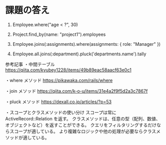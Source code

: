 # 課題の答え

1. Employee.where("age < ?", 30)

2. Project.find_by(name: "project1").employees

3. Employee.joins(:assignments).where(assignments: { role: "Manager" })

4. Employee.all.joins(:department).pluck('departments.name').tally

参考記事
・中間テーブル
https://qiita.com/kyubey1228/items/49b89eac58aacf63e0c1

・where メソッド
https://pikawaka.com/rails/where

・join メソッド
https://qiita.com/k-o-u/items/31e4a2f9f5d2a3c7867f

・pluck メソッド
https://dexall.co.jp/articles/?p=53

・スコープとクラスメソッドの使い分け
スコープは常に ActiveRecord::Relation を返す。
クラスメソッドは、任意の型（配列、数値、オブジェクトなど）を返すことができる。
クエリをフィルタリングするだけならスコープが適している。
より複雑なロジックや他の処理が必要ならクラスメソッドが適している。
